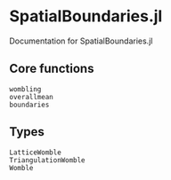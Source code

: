 # SpatialBoundaries.jl

Documentation for SpatialBoundaries.jl

## Core functions

```@docs
wombling
overallmean
boundaries
```

## Types

```@docs
LatticeWomble
TriangulationWomble
Womble
```